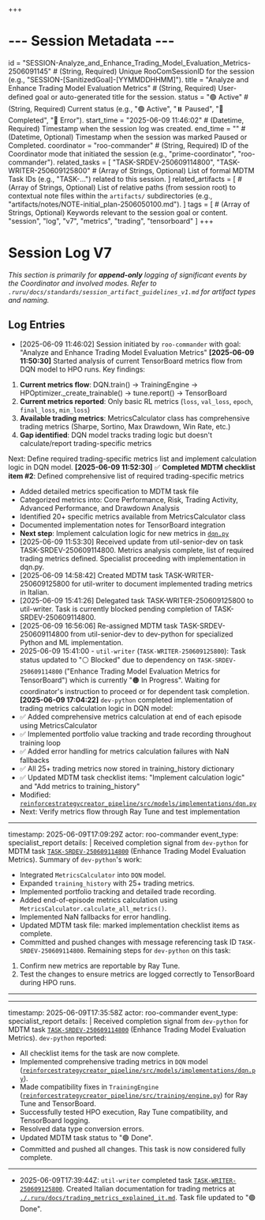 +++
# --- Session Metadata ---
id = "SESSION-Analyze_and_Enhance_Trading_Model_Evaluation_Metrics-2506091145" # (String, Required) Unique RooComSessionID for the session (e.g., "SESSION-[SanitizedGoal]-[YYMMDDHHMM]").
title = "Analyze and Enhance Trading Model Evaluation Metrics" # (String, Required) User-defined goal or auto-generated title for the session.
status = "🟢 Active" # (String, Required) Current status (e.g., "🟢 Active", "⏸️ Paused", "🏁 Completed", "🔴 Error").
start_time = "2025-06-09 11:46:02" # (Datetime, Required) Timestamp when the session log was created.
end_time = "" # (Datetime, Optional) Timestamp when the session was marked Paused or Completed.
coordinator = "roo-commander" # (String, Required) ID of the Coordinator mode that initiated the session (e.g., "prime-coordinator", "roo-commander").
related_tasks = [
    "TASK-SRDEV-250609114800",
    "TASK-WRITER-250609125800" # (Array of Strings, Optional) List of formal MDTM Task IDs (e.g., "TASK-...") related to this session.
]
related_artifacts = [
    # (Array of Strings, Optional) List of relative paths (from session root) to contextual note files within the `artifacts/` subdirectories (e.g., "artifacts/notes/NOTE-initial_plan-2506050100.md").
]
tags = [
    # (Array of Strings, Optional) Keywords relevant to the session goal or content.
    "session", "log", "v7", "metrics", "trading", "tensorboard"
]
+++

# Session Log V7

*This section is primarily for **append-only** logging of significant events by the Coordinator and involved modes.*
*Refer to `.ruru/docs/standards/session_artifact_guidelines_v1.md` for artifact types and naming.*

## Log Entries

- [2025-06-09 11:46:02] Session initiated by `roo-commander` with goal: "Analyze and Enhance Trading Model Evaluation Metrics"
**[2025-06-09 11:50:30]** Started analysis of current TensorBoard metrics flow from DQN model to HPO runs. Key findings:

1. **Current metrics flow**: DQN.train() → TrainingEngine → HPOptimizer._create_trainable() → tune.report() → TensorBoard
2. **Current metrics reported**: Only basic RL metrics (`loss`, `val_loss`, `epoch`, `final_loss`, `min_loss`)
3. **Available trading metrics**: MetricsCalculator class has comprehensive trading metrics (Sharpe, Sortino, Max Drawdown, Win Rate, etc.)
4. **Gap identified**: DQN model tracks trading logic but doesn't calculate/report trading-specific metrics

Next: Define required trading-specific metrics list and implement calculation logic in DQN model.
**[2025-06-09 11:52:30]** ✅ **Completed MDTM checklist item #2**: Defined comprehensive list of required trading-specific metrics
- Added detailed metrics specification to MDTM task file
- Categorized metrics into: Core Performance, Risk, Trading Activity, Advanced Performance, and Drawdown Analysis
- Identified 20+ specific metrics available from MetricsCalculator class
- Documented implementation notes for TensorBoard integration
- **Next step**: Implement calculation logic for new metrics in [`dqn.py`](reinforcestrategycreator_pipeline/src/models/implementations/dqn.py)
- [2025-06-09 11:53:30] Received update from util-senior-dev on task TASK-SRDEV-250609114800. Metrics analysis complete, list of required trading metrics defined. Specialist proceeding with implementation in dqn.py.
- [2025-06-09 14:58:42] Created MDTM task TASK-WRITER-250609125800 for util-writer to document implemented trading metrics in Italian.
- [2025-06-09 15:41:26] Delegated task TASK-WRITER-250609125800 to util-writer. Task is currently blocked pending completion of TASK-SRDEV-250609114800.
- [2025-06-09 16:56:06] Re-assigned MDTM task TASK-SRDEV-250609114800 from util-senior-dev to dev-python for specialized Python and ML implementation.
- 2025-06-09 15:41:00 - `util-writer` (`TASK-WRITER-250609125800`): Task status updated to "⚪ Blocked" due to dependency on `TASK-SRDEV-250609114800` ("Enhance Trading Model Evaluation Metrics for TensorBoard") which is currently "🟠 In Progress". Waiting for coordinator's instruction to proceed or for dependent task completion.
**[2025-06-09 17:04:22]** `dev-python` completed implementation of trading metrics calculation logic in DQN model:
- ✅ Added comprehensive metrics calculation at end of each episode using MetricsCalculator
- ✅ Implemented portfolio value tracking and trade recording throughout training loop
- ✅ Added error handling for metrics calculation failures with NaN fallbacks
- ✅ All 25+ trading metrics now stored in training_history dictionary
- ✅ Updated MDTM task checklist items: "Implement calculation logic" and "Add metrics to training_history"
- Modified: [`reinforcestrategycreator_pipeline/src/models/implementations/dqn.py`](reinforcestrategycreator_pipeline/src/models/implementations/dqn.py)
- Next: Verify metrics flow through Ray Tune and test implementation
---
timestamp: 2025-06-09T17:09:29Z
actor: roo-commander
event_type: specialist_report
details: |
  Received completion signal from `dev-python` for MDTM task [`TASK-SRDEV-250609114800`](./.ruru/tasks/METRICS_ENHANCEMENT/TASK-SRDEV-250609114800.md) (Enhance Trading Model Evaluation Metrics).
  Summary of `dev-python`'s work:
  - Integrated `MetricsCalculator` into `DQN` model.
  - Expanded `training_history` with 25+ trading metrics.
  - Implemented portfolio tracking and detailed trade recording.
  - Added end-of-episode metrics calculation using `MetricsCalculator.calculate_all_metrics()`.
  - Implemented NaN fallbacks for error handling.
  - Updated MDTM task file: marked implementation checklist items as complete.
  - Committed and pushed changes with message referencing task ID `TASK-SRDEV-250609114800`.
  Remaining steps for `dev-python` on this task:
  1. Confirm new metrics are reportable by Ray Tune.
  2. Test the changes to ensure metrics are logged correctly to TensorBoard during HPO runs.
---
---
timestamp: 2025-06-09T17:35:58Z
actor: roo-commander
event_type: specialist_report
details: |
  Received completion signal from `dev-python` for MDTM task [`TASK-SRDEV-250609114800`](./.ruru/tasks/METRICS_ENHANCEMENT/TASK-SRDEV-250609114800.md) (Enhance Trading Model Evaluation Metrics).
  `dev-python` reported:
  - All checklist items for the task are now complete.
  - Implemented comprehensive trading metrics in `DQN` model ([`reinforcestrategycreator_pipeline/src/models/implementations/dqn.py`](reinforcestrategycreator_pipeline/src/models/implementations/dqn.py)).
  - Made compatibility fixes in `TrainingEngine` ([`reinforcestrategycreator_pipeline/src/training/engine.py`](reinforcestrategycreator_pipeline/src/training/engine.py)) for Ray Tune and TensorBoard.
  - Successfully tested HPO execution, Ray Tune compatibility, and TensorBoard logging.
  - Resolved data type conversion errors.
  - Updated MDTM task status to "🟢 Done".
  - Committed and pushed all changes.
  This task is now considered fully complete.
---
- 2025-06-09T17:39:44Z: `util-writer` completed task [`TASK-WRITER-250609125800`](./.ruru/tasks/METRICS_DOCUMENTATION/TASK-WRITER-250609125800.md). Created Italian documentation for trading metrics at [`./.ruru/docs/trading_metrics_explained_it.md`](./.ruru/docs/trading_metrics_explained_it.md). Task file updated to "🟢 Done".